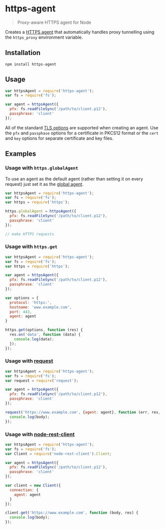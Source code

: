 # https-agent

> Proxy-aware HTTPS agent for Node

Creates a [HTTPS agent](http://nodejs.org/api/https.html#https_class_https_agent) that automatically handles proxy tunnelling using the `https_proxy` environment variable.

## Installation

```
npm install https-agent
```

## Usage

```js
var httpsAgent = require('https-agent');
var fs = require('fs');

var agent = httpsAgent({
  pfx: fs.readFileSync('/path/to/client.p12'),
  passphrase: 'client' 
});
```

All of the standard [TLS options](http://nodejs.org/api/tls.html#tls_tls_connect_options_callback) are supported when creating an agent. Use the `pfx` and `passphase` options for a certificate in PKCS12 format or the `cert` and `key` options for separate certificate and key files.

## Examples

### Usage with `https.globalAgent`

To use an agent as the default agent (rather than setting it on every request) just set it as the [global agent](http://nodejs.org/api/https.html#https_https_globalagent).

```js
var httpsAgent = require('https-agent');
var fs = require('fs');
var https = require('https');

https.globalAgent = httpsAgent({
  pfx: fs.readFileSync('/path/to/client.p12'),
  passphrase: 'client' 
});

// make HTTPS requests
``` 

### Usage with `https.get`

```js
var httpsAgent = require('https-agent');
var fs = require('fs');
var https = require('https');

var agent = httpsAgent({
  pfx: fs.readFileSync('/path/to/client.p12'),
  passphrase: 'client' 
});

var options = {
  protocol: 'https:',
  hostname: 'www.example.com',
  port: 443,
  agent: agent
}

https.get(options, function (res) {
  res.on('data', function (data) {
    console.log(data);
  });
});
``` 

### Usage with [request](https://github.com/mikeal/request)

```js
var httpsAgent = require('https-agent');
var fs = require('fs');
var request = require('request');

var agent = httpsAgent({
  pfx: fs.readFileSync('/path/to/client.p12'),
  passphrase: 'client' 
});

request('https://www.example.com', {agent: agent}, function (err, res, body) {
  console.log(body);
});
``` 

### Usage with [node-rest-client](https://github.com/aacerox/node-rest-client)

```js
var httpsAgent = require('https-agent');
var fs = require('fs');
var Client = require('node-rest-client').Client;

var agent = httpsAgent({
  pfx: fs.readFileSync('/path/to/client.p12'),
  passphrase: 'client' 
});

var client = new Client({
  connection: {
    agent: agent
  }
});

client.get('https://www.example.com', function (body, res) {
  console.log(body);
});
```
